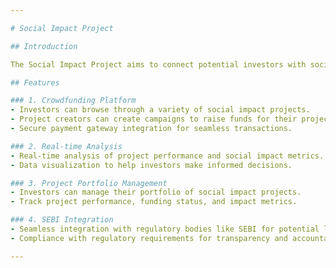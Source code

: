 ```yaml
---

# Social Impact Project

## Introduction

The Social Impact Project aims to connect potential investors with social impact projects through a crowdfunding platform. This full-stack website facilitates the funding of projects that have a positive social impact. Additionally, the project is designed to provide real-time analysis, project portfolio management, and seamless integration with regulatory bodies such as SEBI for potential listing on the stock market.

## Features

### 1. Crowdfunding Platform
- Investors can browse through a variety of social impact projects.
- Project creators can create campaigns to raise funds for their projects.
- Secure payment gateway integration for seamless transactions.

### 2. Real-time Analysis
- Real-time analysis of project performance and social impact metrics.
- Data visualization to help investors make informed decisions.

### 3. Project Portfolio Management
- Investors can manage their portfolio of social impact projects.
- Track project performance, funding status, and impact metrics.

### 4. SEBI Integration
- Seamless integration with regulatory bodies like SEBI for potential listing on the stock market.
- Compliance with regulatory requirements for transparency and accountability.

---
```

